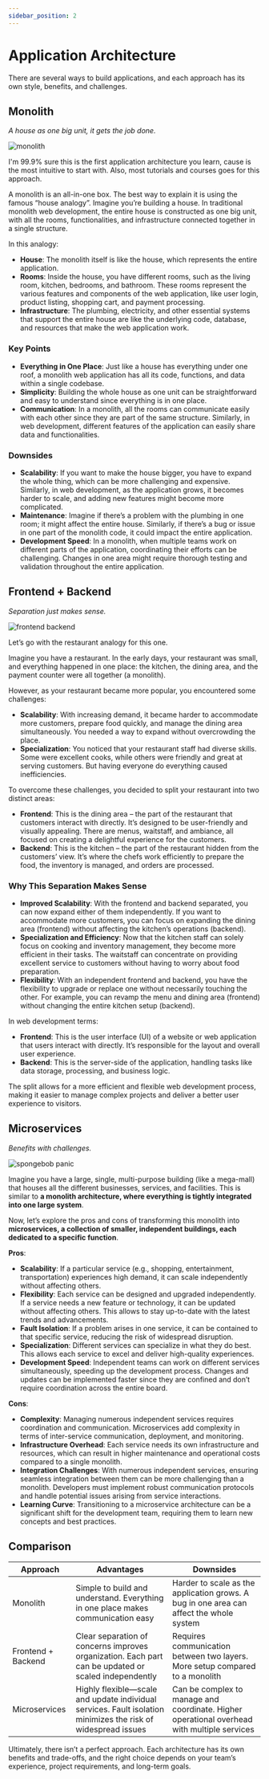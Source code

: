 ```yaml
---
sidebar_position: 2
---
```


# Application Architecture

There are several ways to build applications, and each approach has its own style, benefits, and challenges.

## Monolith

_A house as one big unit, it gets the job done._

<div>
  <img src={require('@site/static/img/prior-recommended-knowledge/monolith.png').default} alt="monolith" />
</div>

I'm 99.9% sure this is the first application architecture you learn, cause is the most intuitive to start with. Also, most tutorials and courses goes for this approach.

A monolith is an all-in-one box. The best way to explain it is using the famous “house analogy”. Imagine you’re building a house. In traditional monolith web development, the entire house is constructed as one big unit, with all the rooms, functionalities, and infrastructure connected together in a single structure.

In this analogy:

* **House**: The monolith itself is like the house, which represents the entire application.
* **Rooms**: Inside the house, you have different rooms, such as the living room, kitchen, bedrooms, and bathroom. These rooms represent the various features and components of the web application, like user login, product listing, shopping cart, and payment processing.
* **Infrastructure**: The plumbing, electricity, and other essential systems that support the entire house are like the underlying code, database, and resources that make the web application work.

### Key Points

* **Everything in One Place**: Just like a house has everything under one roof, a monolith web application has all its code, functions, and data within a single codebase.
* **Simplicity**: Building the whole house as one unit can be straightforward and easy to understand since everything is in one place.
* **Communication**: In a monolith, all the rooms can communicate easily with each other since they are part of the same structure. Similarly, in web development, different features of the application can easily share data and functionalities.

### Downsides

* **Scalability**: If you want to make the house bigger, you have to expand the whole thing, which can be more challenging and expensive. Similarly, in web development, as the application grows, it becomes harder to scale, and adding new features might become more complicated.
* **Maintenance**: Imagine if there’s a problem with the plumbing in one room; it might affect the entire house. Similarly, if there’s a bug or issue in one part of the monolith code, it could impact the entire application.
* **Development Speed**: In a monolith, when multiple teams work on different parts of the application, coordinating their efforts can be challenging. Changes in one area might require thorough testing and validation throughout the entire application.

## Frontend + Backend

_Separation just makes sense._

<div>
  <img src={require('@site/static/img/prior-recommended-knowledge/frontend-backend.png').default} alt="frontend backend" />
</div>

Let’s go with the restaurant analogy for this one.

Imagine you have a restaurant. In the early days, your restaurant was small, and everything happened in one place: the kitchen, the dining area, and the payment counter were all together (a monolith).

However, as your restaurant became more popular, you encountered some challenges:

* **Scalability**: With increasing demand, it became harder to accommodate more customers, prepare food quickly, and manage the dining area simultaneously. You needed a way to expand without overcrowding the place.
* **Specialization**: You noticed that your restaurant staff had diverse skills. Some were excellent cooks, while others were friendly and great at serving customers. But having everyone do everything caused inefficiencies.

To overcome these challenges, you decided to split your restaurant into two distinct areas:

* **Frontend**: This is the dining area – the part of the restaurant that customers interact with directly. It’s designed to be user-friendly and visually appealing. There are menus, waitstaff, and ambiance, all focused on creating a delightful experience for the customers.
* **Backend**: This is the kitchen – the part of the restaurant hidden from the customers’ view. It’s where the chefs work efficiently to prepare the food, the inventory is managed, and orders are processed.

### Why This Separation Makes Sense

* **Improved Scalability**: With the frontend and backend separated, you can now expand either of them independently. If you want to accommodate more customers, you can focus on expanding the dining area (frontend) without affecting the kitchen’s operations (backend).
* **Specialization and Efficiency**: Now that the kitchen staff can solely focus on cooking and inventory management, they become more efficient in their tasks. The waitstaff can concentrate on providing excellent service to customers without having to worry about food preparation.
* **Flexibility**: With an independent frontend and backend, you have the flexibility to upgrade or replace one without necessarily touching the other. For example, you can revamp the menu and dining area (frontend) without changing the entire kitchen setup (backend).

In web development terms:

* **Frontend**: This is the user interface (UI) of a website or web application that users interact with directly. It’s responsible for the layout and overall user experience.
* **Backend**: This is the server-side of the application, handling tasks like data storage, processing, and business logic.

The split allows for a more efficient and flexible web development process, making it easier to manage complex projects and deliver a better user experience to visitors.

## Microservices

_Benefits with challenges._

<div>
  <img src={require('@site/static/img/prior-recommended-knowledge/spongebob-panic.png').default} alt="spongebob panic" />
</div>

Imagine you have a large, single, multi-purpose building (like a mega-mall) that houses all the different businesses, services, and facilities. This is similar to **a monolith architecture, where everything is tightly integrated into one large system**.

Now, let’s explore the pros and cons of transforming this monolith into **microservices, a collection of smaller, independent buildings, each dedicated to a specific function**.

**Pros**:

* **Scalability**: If a particular service (e.g., shopping, entertainment, transportation) experiences high demand, it can scale independently without affecting others.
* **Flexibility**: Each service can be designed and upgraded independently. If a service needs a new feature or technology, it can be updated without affecting others. This allows to stay up-to-date with the latest trends and advancements.
* **Fault Isolation**: If a problem arises in one service, it can be contained to that specific service, reducing the risk of widespread disruption.
* **Specialization**: Different services can specialize in what they do best. This allows each service to excel and deliver high-quality experiences.
* **Development Speed**: Independent teams can work on different services simultaneously, speeding up the development process. Changes and updates can be implemented faster since they are confined and don’t require coordination across the entire board.

**Cons**:

* **Complexity**: Managing numerous independent services requires coordination and communication. Microservices add complexity in terms of inter-service communication, deployment, and monitoring.
* **Infrastructure Overhead**: Each service needs its own infrastructure and resources, which can result in higher maintenance and operational costs compared to a single monolith.
* **Integration Challenges**: With numerous independent services, ensuring seamless integration between them can be more challenging than a monolith. Developers must implement robust communication protocols and handle potential issues arising from service interactions.
* **Learning Curve**: Transitioning to a microservice architecture can be a significant shift for the development team, requiring them to learn new concepts and best practices.

## Comparison


| Approach           | Advantages                                                                                                    | Downsides                                                                                   |
|--------------------|---------------------------------------------------------------------------------------------------------------|---------------------------------------------------------------------------------------------|
| Monolith           | Simple to build and understand. Everything in one place makes communication easy                              | Harder to scale as the application grows. A bug in one area can affect the whole system     |
| Frontend + Backend | Clear separation of concerns improves organization. Each part can be updated or scaled independently          | Requires communication between two layers. More setup compared to a monolith                |
| Microservices      | Highly flexible—scale and update individual services. Fault isolation minimizes the risk of widespread issues | Can be complex to manage and coordinate. Higher operational overhead with multiple services |


Ultimately, there isn’t a perfect approach. Each architecture has its own benefits and trade-offs, and the right choice depends on your team’s experience, project requirements, and long-term goals.